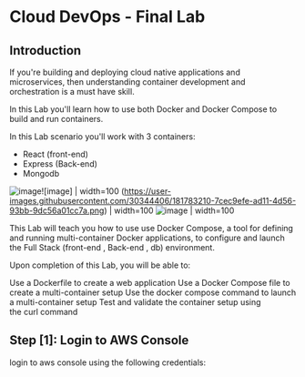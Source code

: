 # Cloud DevOps - Final Lab

## Introduction

If you're building and deploying cloud native applications and microservices, then understanding container development and orchestration is a must have skill.

In this Lab you'll learn how to use both Docker and Docker Compose to build and run containers.

In this Lab scenario you'll work with 3 containers:

* React (front-end)
* Express (Back-end)
* Mongodb

![image](https://user-images.githubusercontent.com/30344406/181783064-5e490c52-6633-4724-904b-45f3024db7ec.png)![image] | width=100 (https://user-images.githubusercontent.com/30344406/181783210-7cec9efe-ad11-4d56-93bb-9dc56a01cc7a.png) | width=100 ![image](https://user-images.githubusercontent.com/30344406/181783345-96db0c54-66ee-4ab8-abbf-b856b7ff9226.png) | width=100



This Lab will teach you how to use use Docker Compose, a tool for defining and running multi-container Docker applications, to configure and launch the Full Stack (front-end , Back-end , db) environment.


Upon completion of this Lab, you will be able to:

Use a Dockerfile to create a web application
Use a Docker Compose file to create a multi-container setup
Use the docker compose command to launch a multi-container setup
Test and validate the container setup using the curl command


## Step [1]: Login to AWS Console

login to aws console using the following credentials:
